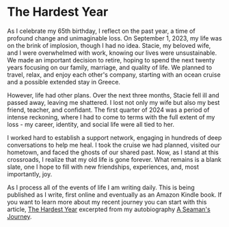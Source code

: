 # The Hardest Year

As I celebrate my 65th birthday, I reflect on the past year, a time of profound change and unimaginable loss. On
September 1, 2023, my life was on the brink of implosion, though I had no idea. Stacie, my beloved wife, and I were
overwhelmed with work, knowing our lives were unsustainable. We made an important decision to retire, hoping to spend
the next twenty years focusing on our family, marriage, and quality of life. We planned to travel, relax, and enjoy each
other's company, starting with an ocean cruise and a possible extended stay in Greece.

However, life had other plans. Over the next three months, Stacie fell ill and passed away, leaving me shattered. I lost
not only my wife but also my best friend, teacher, and confidant. The first quarter of 2024 was a period of intense
reckoning, where I had to come to terms with the full extent of my loss - my career, identity, and social life were all
tied to her.

I worked hard to establish a support network, engaging in hundreds of deep conversations to help me heal. I took the
cruise we had planned, visited our hometown, and faced the ghosts of our shared past. Now, as I stand at this
crossroads, I realize that my old life is gone forever. What remains is a blank slate, one I hope to fill with new
friendships, experiences, and, most importantly, joy.

As I process all of the events of life I am writing daily.  This is being published as I write, first online and
eventually as an Amazon Kindle book.  If you want to learn more about my recent journey you can start with this article,
[The Hardest Year](https://markseaman.org/journey/HardestYear.md) excerpted from my autobiography 
[A Seaman's Journey](https://markseaman.org/journey).


